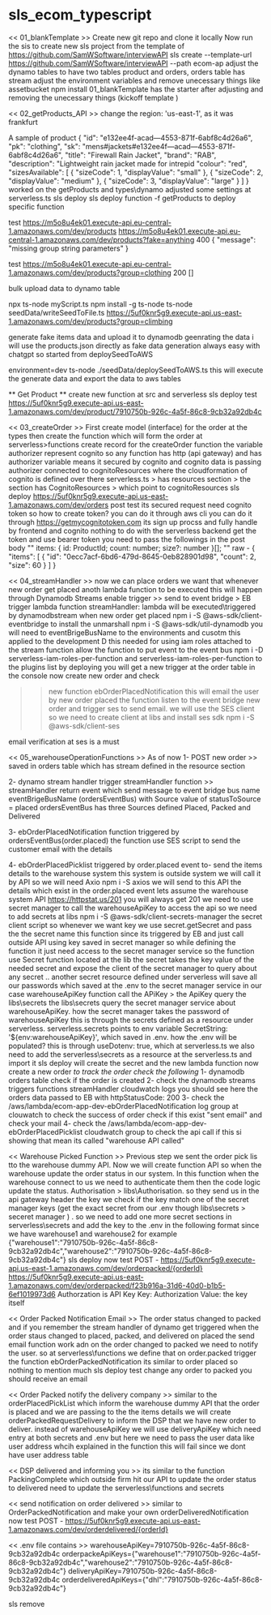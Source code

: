 # sls_ecom_typescript

<< 01_blankTemplate >>
Create new git repo and clone it locally 
Now run the sis to create new sls project from the template of https://github.com/SamWSoftware/interviewAPI
sls create --template-url https://github.com/SamWSoftware/interviewAPI --path ecom-ap
adjust the dynamo tables to have two tables product and orders, orders table has stream
adjust the environment variables and remove unecessary things like assetbucket 
npm install 
01_blankTemplate has the starter after adjusting and removing the unecessary things (kickoff template )

<< 02_getProducts_API >>
change the region: 'us-east-1', as it was frankfurt

A sample of product 
{
    "id": "e132ee4f-acad—4553-871f-6abf8c4d26a6",
    "pk": "clothing",
    "sk": "mens#jackets#e132ee4f—acad—4553-871f-6abf8c4d26a6",
    "title": "Firewall Rain Jacket",
    "brand": "RAB",
    "description": "Lightweight rain jacket made for intrepid
    "colour": "red",
    "sizesAvailable": [
    { "sizeCode": 1, "displayValue": "small" },
    { "sizeCode": 2, "displayValue": "medium" },
    { "sizeCode": 3, "displayValue": "large" }
    ]
}
worked on the getProducts and types\dynamo
adjusted some settings at serverless.ts
sls deploy
sls deploy function -f getProducts
to deploy specific function 

test
https://m5o8u4ek01.execute-api.eu-central-1.amazonaws.com/dev/products
https://m5o8u4ek01.execute-api.eu-central-1.amazonaws.com/dev/products?fake=anything
400
{
    "message": "missing group string parameters"
}

test 
https://m5o8u4ek01.execute-api.eu-central-1.amazonaws.com/dev/products?group=clothing
200
[]

bulk upload data to dynamo table 

npx ts-node myScript.ts
npm install -g ts-node
ts-node seedData/writeSeedToFile.ts
https://5uf0knr5g9.execute-api.us-east-1.amazonaws.com/dev/products?group=climbing

generate fake items data and upload it to dynamodb 
geenrating the data i will use the products.json directly as fake data generation always easy with chatgpt
so started from 
deploySeedToAWS


environment=dev ts-node ./seedData/deploySeedToAWS.ts 
this will execute the generate data and export the data to aws tables 

** Get Product **
create new function at src and serverless 
sls deploy
test
https://5uf0knr5g9.execute-api.us-east-1.amazonaws.com/dev/product/7910750b-926c-4a5f-86c8-9cb32a92db4c



<< 03_createOrder >>
First create model (interface) for the order at the types then create the function which will form the order 
at serverless>functions create record for the createOrder function 
the variable authorizer represent cognito so any function has http (api gateway) and has authorizer variable 
means it secured by cognito and cognito data is passing 
authorizer connected to cognitoResources where the cloudformation of cognito is defined over there 
serverless.ts > has resources section > the section has CognitoResources > which point to cognitoResources
sls deploy
https://5uf0knr5g9.execute-api.us-east-1.amazonaws.com/dev/orders
post test
its secured request need cognito token so how to create token?
you can do it through aws cli 
you can do it through https://getmycognitotoken.com
its sign up procss and fully handle by frontend and cognito nothing to do with the serverless backend
get the token and use bearer token 
you need to pass the followings in the post body  "" items: { id: ProductId; count: number; size?: number }[]; ""
raw - 
{
    "items": [
        {
        "id": "0ecc7acf-6bd6-479d-8645-0eb828901d98",
        "count": 2,
        "size": 60
        }
    ]
}


<< 04_streamHandler >>
now we can place orders 
we want that whenever new order get placed anoth lambda function to be executed 
this will happen through Dynamodb Streams enable trigger >> send to event bridge > EB trigger lambda function
streamHandler: lambda will be executed\triggered by dynamodbstream when new order get placed 
npm i -S @aws-sdk/client-eventbridge
to install the unmarshall 
npm i -S @aws-sdk/util-dynamodb 
you will need to eventBrigeBusName to the environments and cusotm 
this applied to the development D this needed for using iam roles attached to the stream function
allow the function to put event to the event bus
npm i -D serverless-iam-roles-per-function 
and serverless-iam-roles-per-function to the plugins list
by deploying you will get a new trigger at the order table in the console
now create new order and check 

>> new function ebOrderPlacedNotification this will email the user by new order placed 
the function listen to the event bridge new order and trigger ses to send email.
we will use the SES client so we need to create client at libs and install ses sdk
npm i -S @aws-sdk/client-ses

email verification at ses is a must



<< 05_warehouseOperationFunctions >>
As of now 
1- POST new order >> saved in orders table which has stream defined in the resource section

2- dynamo stream handler trigger streamHandler function >> streamHandler return event which send message to event bridge bus name eventBrigeBusName (ordersEventBus) with Source value of statusToSource = placed 
ordersEventBus has three Sources defined Placed, Packed and Delivered

3- ebOrderPlacedNotification function triggered by ordersEventBus(order.placed) the function use SES script to send the customer email with the details 

4- ebOrderPlacedPicklist triggered by order.placed event to- send the items details to the warehouse system 
this system is outside system we will call it by API so we will need Axio 
npm i -S axios
we will send to this API the details which exist in the order.placed event 
lets assume the warehouse system API https://httpstat.us/201 you will always get 201
we need to use secret manager to call the warehouseApiKey to access the api 
so we need to add secrets at libs 
npm i -S @aws-sdk/client-secrets-manager
the secret client script so whenever we want key we use secret.getSecret and pass the the secret name
this function since its triggered by EB and just call outside API using key saved in secret manager so while defining the function it just need access to the secret manager service so the function use Secret function located at the lib the secret takes the key value of the needed secret and expose the client of the secret manager to query about any secret .. another secret resource defined under serverless will save all our passwords which saved at the .env to the secret manager service in our case warehouseApiKey
function call the APiKey > the ApiKey query the libs\secrets the libs\secrets query the secret manager service about warehouseApiKey.
how the secret manager takes the password of warehouseApiKey this is through the secrets defined as a resource under serverless.
serverless.secrets points to env variable SecretString: '${env:warehouseApiKey}', which saved in .env.
how the .env will be populated? this is through useDotenv: true, which at serverless.ts
we also need to add the serverless\secrets as a resource at the serverless.ts and import it 
sls deploy 
will create the secret and the new lambda function
now create a new order
*to track the order check the following*
1- dynamodb orders table check if the order is created 
2- check the dynamodb streams triggers functions streamHandler cloudwatch logs
you should see here the orders data passed to EB with httpStatusCode: 200
3- check the /aws/lambda/ecom-app-dev-ebOrderPlacedNotification log group at clouwatch to check the success of order check if this exist "sent email" and check your mail 
4- check the /aws/lambda/ecom-app-dev-ebOrderPlacedPicklist cloudwatch group to check the api call
if this si showing that mean its called "warehouse API called"


<< Warehouse Picked Function >>
Previous step we sent the order pick lis tto the warehouse dummy API.
Now we will create function API so when the warehouse update the order status in our system.
In this function when the warehouse connect to us we need to authenticate them then the code logic update the status.
Authorisation > libs\Authorisation.
so they send us in the api gateway header the key we check if the key match one of the secret manager keys (get the exact secret from our .env though libs\secrets > seceret manager ) .
so we need to add one more secret sections in serverless\secrets and add the key to the .env in the following format since we have warehouse1 and warehouse2 for example 
{"warehouse1":"7910750b-926c-4a5f-86c8-9cb32a92db4c","warehouse2":"7910750b-926c-4a5f-86c8-9cb32a92db4c"}
sls deploy 
now test 
POST - https://5uf0knr5g9.execute-api.us-east-1.amazonaws.com/dev/orderpacked/{orderId}
https://5uf0knr5g9.execute-api.us-east-1.amazonaws.com/dev/orderpacked/f23b916a-31d6-40d0-b1b5-6ef1019973d6
Authorzation is API Key 
Key: Authorization
Value: the key itself 


<< Order Packed Notification Email >>
The order status changed to packed and if you remember the stream handler of dynamo get triggered when the order staus changed to placed, packed, and delivered on placed the send email function work adn on the order changed to packed we need to notify the user.
so at serverless\functions we define that on order.packed trigger the function ebOrderPackedNotification
its similar to order placed so nothing to mention much
sls deploy 
test change any order to packed you should receive an email

<< Order Packed notify the delivery company >>
similar to the orderPlacedPickList which inform the warehouse dummy API that the order is placed and we are passing to the the items details we will create orderPackedRequestDelivery to inform the DSP that we have new order to deliver.
instead of warehouseApiKey we will use deliveryApiKey which need entry at both secrets and .env
but here we need to pass the user data like user address whcih explained in the function 
this will fail since we dont have user address table 

<< DSP delivered and informing you  >>
its similar to the function PackingComplete which outside firm hit our API to update the order status to delivered
need to update the serverless\functions and secrets 

<< send notification on order delivered >>
similar to OrderPackedNotification and make your own orderDeliveredNotification
now test 
POST - https://5uf0knr5g9.execute-api.us-east-1.amazonaws.com/dev/orderdelivered/{orderId}


<< .env file contains >>
warehouseApiKey=7910750b-926c-4a5f-86c8-9cb32a92db4c
orderpackeApiKeys={"warehouse1":"7910750b-926c-4a5f-86c8-9cb32a92db4c","warehouse2":"7910750b-926c-4a5f-86c8-9cb32a92db4c"}
deliveryApiKey=7910750b-926c-4a5f-86c8-9cb32a92db4c
orderdeliveredApiKeys={"dhl":"7910750b-926c-4a5f-86c8-9cb32a92db4c"}

sls remove
